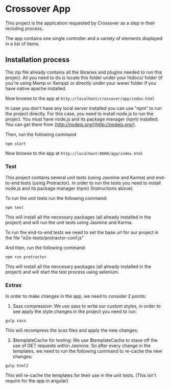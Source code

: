 # Crossover App

This project is the application requested by Crossover as a step in their recluting process.

The app contains one single controller and a variety of elements displayed in a list of items.


## Installation process

The zip file already contains all the libraries and plugins needed to run this project.
All you need to do is locate this folder under your htdocs/ folder (if you're using Mamp or Xampp)
or directly under your www/ folder if you have native apache installed.

Now browse to the app at `http://localhost/crossover/app/index.html`

In case you don't have any local server installed you can use "npm" to run the project directly.
For this case, you need to install node.js to run the project. You must have node.js and
its package manager (npm) installed.  You can get them from [http://nodejs.org/](http://nodejs.org/).

Then, run the following command 

```
npm start
```

Now browse to the app at `http://localhost:8000/app/index.html`


### Test

This project contains several unit tests (using Jasmine and Karma) and end-to-end tests (using Protractor).
In order to run the tests you need to install node.js and its package manager (npm) (Instructions above).

To run the unit tests run the following command:
```
npm test
```

This will install all the necessary packages (all already installed in the project)
and will run the unit tests using Jasmine and Karma.

To run the end-to-end tests we need to set the base url for our project in the file "e2e-tests/protractor-conf.js"

And then, run the following command:
```
npm run protractor
```

This will install all the neccesary packages (all already installed in the project)
and will start the test process using selenium.

### Extras

In order to make changes in the app, we need to consider 2 points:

1. Sass compression:
We use sass to write our custom styles, in order to see apply the style changes in the project
you need to run:
```
gulp sass
```
This will recompress the scss files and apply the new changes.

2. $templateCache for testing:
We use $templateCache to stave off the use of GET requests within Jasmine.
So after every change in the templates, we need to run the following command to re-cache the new changes:
```
gulp html2
```
This will re-cache the templates for their use in the unit tests. (This isn't require for the app in angular)